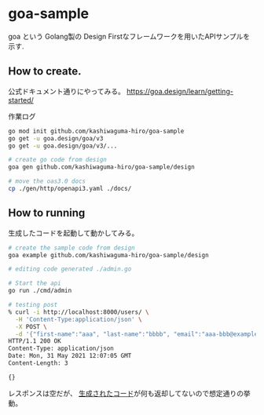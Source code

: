 # goa-sample

goa という Golang製の Design Firstなフレームワークを用いたAPIサンプルを示す.


## How to create.

公式ドキュメント通りにやってみる。
https://goa.design/learn/getting-started/


作業ログ

```bash
go mod init github.com/kashiwaguma-hiro/goa-sample
go get -u goa.design/goa/v3
go get -u goa.design/goa/v3/...

# create go code from design
goa gen github.com/kashiwaguma-hiro/goa-sample/design

# move the oas3.0 docs
cp ./gen/http/openapi3.yaml ./docs/
```


## How to running

生成したコードを起動して動かしてみる。

```bash
# create the sample code from design
goa example github.com/kashiwaguma-hiro/goa-sample/design

# editing code generated ./admin.go

# Start the api
go run ./cmd/admin

# testing post
% curl -i http://localhost:8000/users/ \
  -H 'Content-Type:application/json' \
  -X POST \
  -d '{"first-name":"aaa", "last-name":"bbbb", "email":"aaa-bbb@example.com", "tel":"000-0000-00000"}'
HTTP/1.1 200 OK
Content-Type: application/json
Date: Mon, 31 May 2021 12:07:05 GMT
Content-Length: 3

{}
```

レスポンスは空だが、 [生成されたコード](https://github.com/kashiwaguma-hiro/goa-sample/blob/main/admin.go#L21-L26)が何も返却してないので想定通りの挙動。
